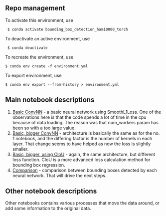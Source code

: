 ## Repo management

To activate this environment, use

     $ conda activate bounding_box_detection_ham10000_torch

 To deactivate an active environment, use

     $ conda deactivate

To recreate the environment, use

    $ conda env create -f environment.yml

To export environment, use

    $ conda env export --from-history > environment.yml

## Main notebook descriptions

1. [Basic ConvNN](./1_basic.ipynb) - a basic neural network using SmoothL1Loss. 
One of the observations here is that the code spends a lot of time in the cpu because of data loading.
The reason was that num_workers param has been so with a too large value.
2. [Basic, bigger ConvNN](./2_bigger_basic.ipynb) - architecture is basically the same as for the no. 1 
notebook, and the differing factor is the number of kernels in each layer. That change seems to have helped
as now the loss is slightly smaller.
3. [Basic, bigger, using CIoU](./3_bigger_basic_ciou.ipynb) - again, the same architecture, but different
loss function. CIoU is a more advanced loss calculation method for bounding box regression.
4. [Comparison](./4_test_basic_vs_ciou.ipynb) - comparison between bounding boxes detected by each neural network.
That will drive the next steps.

## Other notebook descriptions

Other notebooks contains various processes that move the data around, or add some information to the original data.
